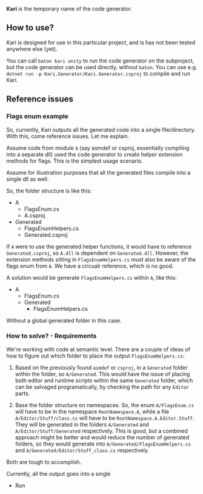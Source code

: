 **Kari** is the temporary name of the code generator.

## How to use?

Kari is designed for use in this particular project, and is has not been tested anywhere else (yet).

You can call `baton kari unity` to run the code generator on the subproject, but the code generator can be used directly, without `baton`.
You can use e.g. `dotnet run -p Kari.Generator/Kari.Generator.csproj` to compile and run Kari.


## Reference issues

### Flags enum example

So, currently, Kari outputs all the generated code into a single file/directory.
With this, come reference issues. Let me explain.

Assume code from module `A` (say asmdef or csproj, essentially compiling into a separate dll) used the code generator to create helper extension methods for flags. This is the simplest usage scenario.

Assume for illustration purposes that all the generated files compile into a single dll as well. 

So, the folder structure is like this:

- A
  - FlagsEnum.cs
  - A.csproj
- Generated
  - FlagsEnumHelpers.cs
  - Generated.csproj

If `A` were to use the generated helper functions, it would have to reference `Generated.csproj`, so `A.dll` is dependent on `Generated.dll`. However, the extension methods sitting in `FlagsEnumHelpers.cs` must also be aware of the flags enum from `A`.
We have a circualr reference, which is no good.

A solution would be generate `FlagsEnumHelpers.cs` within `A`, like this:

- A
  - FlagsEnum.cs
  - Generated
    - FlagsEnumHelpers.cs

Without a global generated folder in this case.

### How to solve? - Requirements

We're working with code at semantic level. There are a couple of ideas of how to figure out which folder to place the output `FlagsEnumHelpers.cs`:

1. Based on the previously found `asmdef` or `csproj`, in a `Generated` folder within the folder, so `A/Generated`. 
This would have the issue of placing both editor and runtime scripts within the same `Generated` folder, which can be salvaged programatically, by checking the path for any `Editor` parts.

2. Base the folder structure on namespaces. So, the enum `A/FlagsEnum.cs` will have to be in the namespace `RootNamespace.A`, while a file `A/Editor/Stuff/class.cs` will have to be `RootNamespace.A.Editor.Stuff`. They will be generated in the folders `A/Generated` and `A/Editor/Stuff/Generated` respectively. This is good, but a combined approach might be better and would reduce the number of generated folders, so they would generate into `A/Generated/FlagsEnumHelpers.cs` and `A/Generated/Editor/Stuff_class.cs` respectively.

Both are tough to accomplish.

Currently, all the output goes into a single 

- Run 

